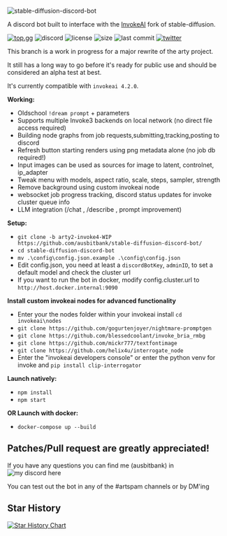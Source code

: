 ![stable-diffusion-discord-bot](https://github.com/ausbitbank/stable-diffusion-discord-bot/assets/1692203/ab84734b-1c40-4216-8c5b-14cecc93f69d)

A discord bot built to interface with the [InvokeAI](https://github.com/invoke-ai/InvokeAI) fork of stable-diffusion.

[![top.gg](https://top.gg/api/widget/servers/973484171534172170.svg)](https://top.gg/bot/973484171534172170)
![discord](https://img.shields.io/discord/419390618209353730?style=plastic)
![license](https://img.shields.io/github/license/ausbitbank/stable-diffusion-discord-bot?style=plastic)
![size](https://img.shields.io/github/repo-size/ausbitbank/stable-diffusion-discord-bot?style=plastic)
![last commit](https://img.shields.io/github/last-commit/ausbitbank/stable-diffusion-discord-bot/arty2-invoke4-WIP?style=plastic)
[![twitter](https://img.shields.io/twitter/follow/ausbitbank?style=social)](https://twitter.com/ausbitbank)

This branch is a work in progress for a major rewrite of the arty project. 

It still has a long way to go before it's ready for public use and should be considered an alpha test at best.

It's currently compatible with `invokeai 4.2.0`.

**Working:**
- Oldschool `!dream prompt` + parameters
- Supports multiple Invoke3 backends on local network (no direct file access required)
- Building node graphs from job requests,submitting,tracking,posting to discord
- Refresh button starting renders using png metadata alone (no job db required!)
- Input images can be used as sources for image to latent, controlnet, ip_adapter
- Tweak menu with models, aspect ratio, scale, steps, sampler, strength
- Remove background using custom invokeai node
- websocket job progress tracking, discord status updates for invoke cluster queue info
- LLM integration (/chat , /describe , prompt improvement)

**Setup:**

- `git clone -b arty2-invoke4-WIP https://github.com/ausbitbank/stable-diffusion-discord-bot/`
- `cd stable-diffusion-discord-bot`
- `mv .\config\config.json.example .\config\config.json`
- Edit config.json, you need at least a `discordBotKey`, `adminID`, to set a default model and check the cluster url 
- If you want to run the bot in docker, modify config.cluster.url to `http://host.docker.internal:9090`

**Install custom invokeai nodes for advanced functionality**
- Enter your the nodes folder within your invokeai install `cd invokeai\nodes`
- `git clone https://github.com/gogurtenjoyer/nightmare-promptgen`
- `git clone https://github.com/blessedcoolant/invoke_bria_rmbg`
- `git clone https://github.com/mickr777/textfontimage`
- `git clone https://github.com/helix4u/interrogate_node`
- Enter the "invokeai developers console" or enter the python venv for invoke and `pip install clip-interrogator`

**Launch natively:**
- `npm install`
- `npm start`

**OR Launch with docker:**
- `docker-compose up --build` 


**Patches/Pull request are greatly appreciated!**
-----------------------

If you have any questions you can find me (ausbitbank) in ![my discord here](https://discord.gg/DSdK9KRJxq)

You can test out the bot in any of the #artspam channels or by DM'ing

## Star History

[![Star History Chart](https://api.star-history.com/svg?repos=ausbitbank/stable-diffusion-discord-bot&type=Date)](https://star-history.com/#ausbitbank/stable-diffusion-discord-bot&Date)
